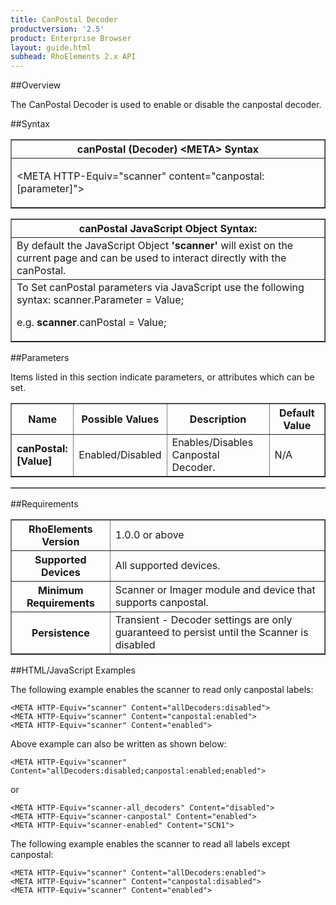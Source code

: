 ```yaml
---
title: CanPostal Decoder
productversion: '2.5'
product: Enterprise Browser
layout: guide.html
subhead: RhoElements 2.x API
---
```


##Overview

The CanPostal Decoder is used to enable or disable the canpostal decoder.

##Syntax

<table class="facelift" style="width:100%" border="1" padding="5px"> <tr><th class="tableHeading">canPostal (Decoder) &lt;META&gt; Syntax
</th></tr><tr><td class="clsSyntaxCells clsOddRow"><p>&lt;META HTTP-Equiv="scanner" content="canpostal:[parameter]"&gt;</p></td></tr></table>
<table class="facelift" style="width:100%" border="1" padding="5px"> <tr><th class="tableHeading">canPostal JavaScript Object Syntax:</th></tr><tr><td class="clsSyntaxCells clsOddRow">
By default the JavaScript Object <b>'scanner'</b> will exist on the current page and can be used to interact directly with the canPostal.
</td></tr><tr><td class="clsSyntaxCells clsEvenRow">
To Set canPostal parameters via JavaScript use the following syntax: scanner.Parameter = Value;
<P />e.g. <b>scanner</b>.canPostal = Value;
</td></tr></table>


##Parameters


Items listed in this section indicate parameters, or attributes which can be set.
<table class="facelift" style="width:100%" border="1" padding="5px"> <col width="20%" /><col width="20%" /><col width="38%" /><col width="22%" /><tr><th class="tableHeading">Name</th><th class="tableHeading">Possible Values</th><th class="tableHeading">Description</th><th class="tableHeading">Default Value</th></tr><tr><td class="clsSyntaxCells clsOddRow"><b>canPostal:[Value]
</b></td><td class="clsSyntaxCells clsOddRow">Enabled/Disabled</td><td class="clsSyntaxCells clsOddRow">Enables/Disables Canpostal Decoder.</td><td class="clsSyntaxCells clsOddRow">
N/A
</td></tr></table>
<table class="facelift" style="width:100%" border="1" padding="5px"> <col width="78%" /><col width="8%" /><col width="1%" /><col width="5%" /><col width="1%" /><col width="5%" /><col width="2%" /></table>





##Requirements

<table class="facelift" style="width:100%" border="1" padding="5px"> <tr><th class="tableHeading">RhoElements Version</th><td class="clsSyntaxCell clsEvenRow">1.0.0 or above
</td></tr><tr><th class="tableHeading">Supported Devices</th><td class="clsSyntaxCell clsOddRow">All supported devices.</td></tr><tr><th class="tableHeading">Minimum Requirements</th><td class="clsSyntaxCell clsOddRow">Scanner or Imager module and device that supports canpostal.</td></tr><tr><th class="tableHeading">Persistence</th><td class="clsSyntaxCell clsEvenRow">Transient - Decoder settings are only guaranteed to persist until the Scanner is disabled</td></tr></table>


##HTML/JavaScript Examples

The following example enables the scanner to read only canpostal labels:

	<META HTTP-Equiv="scanner" Content="allDecoders:disabled">
	<META HTTP-Equiv="scanner" Content="canpostal:enabled">
	<META HTTP-Equiv="scanner" Content="enabled">
	
Above example can also be written as shown below:

	<META HTTP-Equiv="scanner" Content="allDecoders:disabled;canpostal:enabled;enabled">
	
or

	<META HTTP-Equiv="scanner-all_decoders" Content="disabled">
	<META HTTP-Equiv="scanner-canpostal" Content="enabled">
	<META HTTP-Equiv="scanner-enabled" Content="SCN1">
	
The following example enables the scanner to read all labels except canpostal:

	<META HTTP-Equiv="scanner" Content="allDecoders:enabled">
	<META HTTP-Equiv="scanner" Content="canpostal:disabled">
	<META HTTP-Equiv="scanner" Content="enabled">
	





